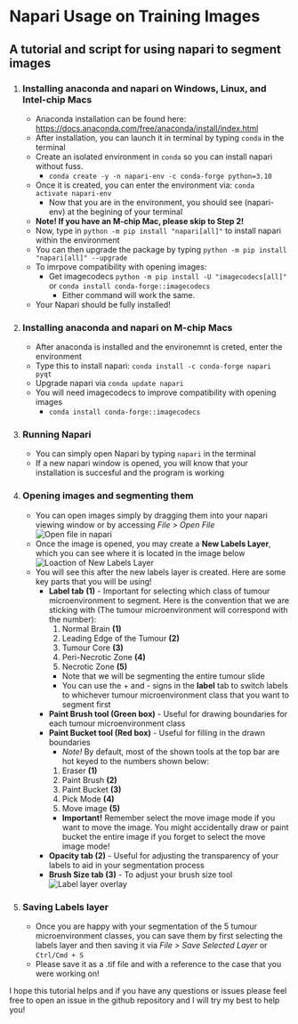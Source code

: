 # Napari Usage on Training Images
## A tutorial and script for using napari to segment images
1. ### Installing anaconda and napari on Windows, Linux, and Intel-chip Macs
    - Anaconda installation can be found here: https://docs.anaconda.com/free/anaconda/install/index.html
    - After installation, you can launch it in terminal by typing `conda` in the terminal
    - Create an isolated environment in `conda` so you can install napari without fuss. 
        * `conda create -y -n napari-env -c conda-forge python=3.10`
    - Once it is created, you can enter the environment via: `conda activate napari-env`
        * Now that you are in the environment, you should see (napari-env) at the begining of your terminal
    - __Note! If you have an M-chip Mac, please skip to Step 2!__
    - Now, type in `python -m pip install "napari[all]"` to install napari within the environment
    - You can then upgrade the package by typing `python -m pip install "napari[all]" --upgrade`
    - To imrpove compatibility with opening images:
        * Get imagecodecs `python -m pip install -U "imagecodecs[all]"` or `conda install conda-forge::imagecodecs`
            - Either command will work the same.
    - Your Napari should be fully installed!
2. ### Installing anaconda and napari on M-chip Macs
    - After anaconda is installed and the environemnt is creted, enter the environment
    - Type this to install napari: `conda install -c conda-forge napari pyqt`
    - Upgrade napari via `conda update napari`
    - You will need imagecodecs to improve compatibility with opening images
        * `conda install conda-forge::imagecodecs`
3. ### Running Napari
    - You can simply open Napari by typing `napari` in the terminal
    - If a new napari window is opened, you will know that your installation is succesful and the program is working
4. ### Opening images and segmenting them
    - You can open images simply by dragging them into your napari viewing window or by accessing _File > Open File_
    ![Open file in napari](https://i.imgur.com/T3g1zm7.png)
    - Once the image is opened, you may create a __New Labels Layer__, which you can see where it is located in the image below
    ![Loaction of New Labels Layer](https://i.imgur.com/XOcwFtG.jpeg)
    - You will see this after the new labels layer is created. Here are some key parts that you will be using!
        * __Label tab__ __(1)__ - Important for selecting which class of tumour microenvironment to segment. Here is the convention that we are sticking with (The tumour microenvironment will correspond with the number):
            1. Normal Brain __(1)__
            2. Leading Edge of the Tumour __(2)__
            3. Tumour Core __(3)__
            4. Peri-Necrotic Zone __(4)__
            5. Necrotic Zone __(5)__
            - Note that we will be segmenting the entire tumour slide
            - You can use the + and - signs in the __label__ tab to switch labels to whichever tumour microenvironment class that you want to segment first 
        * __Paint Brush tool (Green box)__ - Useful for drawing boundaries for each tumour microenvironment class
        * __Paint Bucket tool (Red box)__ - Useful for filling in the drawn boundaries
            * _Note!_ By default, most of the shown tools at the top bar are hot keyed to the numbers shown below:
            1. Eraser __(1)__
            2. Paint Brush __(2)__
            3. Paint Bucket __(3)__
            4. Pick Mode __(4)__
            5. Move image __(5)__
            * __Important!__ Remember select the move image mode if you want to move the image. You might accidentally draw or paint bucket the entire image if you forget to select the move image mode!
        * __Opacity tab (2)__ - Useful for adjusting the transparency of your labels to aid in your segmentation process
        * __Brush Size tab (3)__ - To adjust your brush size tool
    ![Label layer overlay](https://i.imgur.com/Aj6kzAq.jpeg)

5. ### Saving Labels layer
    - Once you are happy with your segmentation of the 5 tumour microenvironment classes, you can save them by first selecting the labels layer and then saving it via _File > Save Selected Layer_ or `Ctrl/Cmd + S`
    - Please save it as a .tif file and with a reference to the case that you were working on!

I hope this tutorial helps and if you have any questions or issues please feel free to open an issue in the github repository and I will try my best to help you!
